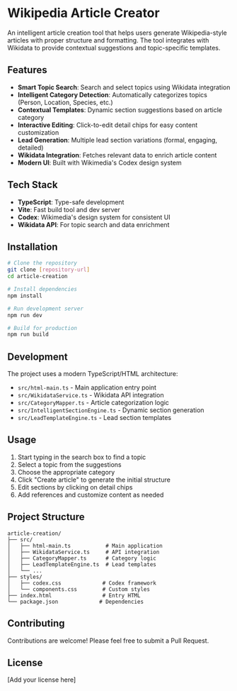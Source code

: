 # Wikipedia Article Creator

An intelligent article creation tool that helps users generate Wikipedia-style articles with proper structure and formatting. The tool integrates with Wikidata to provide contextual suggestions and topic-specific templates.

## Features

- **Smart Topic Search**: Search and select topics using Wikidata integration
- **Intelligent Category Detection**: Automatically categorizes topics (Person, Location, Species, etc.)
- **Contextual Templates**: Dynamic section suggestions based on article category
- **Interactive Editing**: Click-to-edit detail chips for easy content customization
- **Lead Generation**: Multiple lead section variations (formal, engaging, detailed)
- **Wikidata Integration**: Fetches relevant data to enrich article content
- **Modern UI**: Built with Wikimedia's Codex design system

## Tech Stack

- **TypeScript**: Type-safe development
- **Vite**: Fast build tool and dev server
- **Codex**: Wikimedia's design system for consistent UI
- **Wikidata API**: For topic search and data enrichment

## Installation

```bash
# Clone the repository
git clone [repository-url]
cd article-creation

# Install dependencies
npm install

# Run development server
npm run dev

# Build for production
npm run build
```

## Development

The project uses a modern TypeScript/HTML architecture:

- `src/html-main.ts` - Main application entry point
- `src/WikidataService.ts` - Wikidata API integration
- `src/CategoryMapper.ts` - Article categorization logic
- `src/IntelligentSectionEngine.ts` - Dynamic section generation
- `src/LeadTemplateEngine.ts` - Lead section templates

## Usage

1. Start typing in the search box to find a topic
2. Select a topic from the suggestions
3. Choose the appropriate category
4. Click "Create article" to generate the initial structure
5. Edit sections by clicking on detail chips
6. Add references and customize content as needed

## Project Structure

```
article-creation/
├── src/
│   ├── html-main.ts           # Main application
│   ├── WikidataService.ts     # API integration
│   ├── CategoryMapper.ts      # Category logic
│   ├── LeadTemplateEngine.ts  # Lead templates
│   └── ...
├── styles/
│   ├── codex.css             # Codex framework
│   └── components.css        # Custom styles
├── index.html                # Entry HTML
└── package.json             # Dependencies
```

## Contributing

Contributions are welcome! Please feel free to submit a Pull Request.

## License

[Add your license here]